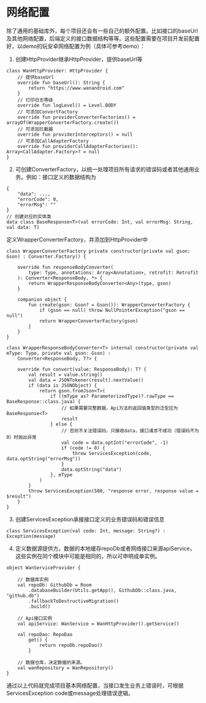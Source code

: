 # 网络配置

除了通用的基础库外，每个项目还会有一些自己的额外配置。比如接口的baseUrl及其他网络配置，后端定义的接口数据结构等等。这些配置需要在项目开发前配置好，以demo的玩安卓网络配置为例（具体可参考demo）：

1. 创建HttpProvider继承HttpProvider，提供baseUrl等

```
class WanHttpProvider: HttpProvider {
    // 提供baseUrl
    override fun baseUrl(): String {
        return "https://www.wanandroid.com"
    }
    // 打印日志等级
    override fun logLevel() = Level.BODY
    // 可添加ConvertFactory
    override fun providerConverterFactories() = arrayOf(WrapperConverterFactory.create())
    // 可添加拦截器
    override fun providerInterceptors() = null
    // 可添加CallAdapterFactory
    override fun providerCallAdapterFactories(): Array<CallAdapter.Factory>? = null
}
```

2. 可创建ConverterFactory，以统一处理项目所有请求的错误码或者其他通用业务。例如：接口定义的数据结构为

```
{
    "data": ...,
    "errorCode": 0,
    "errorMsg": ""
}
// 创建对应的实体类
data class BaseResponse<T>(val errorCode: Int, val errorMsg: String, val data: T)
```

定义WrapperConverterFactory，并添加到HttpProvider中

```
class WrapperConverterFactory private constructor(private val gson: Gson) : Converter.Factory() {

    override fun responseBodyConverter(
        type: Type, annotations: Array<Annotation>, retrofit: Retrofit
    ): Converter<ResponseBody, *> {
        return WrapperResponseBodyConverter<Any>(type, gson)
    }

    companion object {
        fun create(gson: Gson? = Gson()): WrapperConverterFactory {
            if (gson == null) throw NullPointerException("gson == null")
            return WrapperConverterFactory(gson)
        }
    }
}
```

```
class WrapperResponseBodyConverter<T> internal constructor(private val mType: Type, private val gson: Gson) :
    Converter<ResponseBody, T?> {

    override fun convert(value: ResponseBody): T? {
        val result = value.string()
        val data = JSONTokener(result).nextValue()
        if (data is JSONObject) {
            return gson.fromJson<T>(
                if ((mType as? ParameterizedType)?.rawType == BaseResponse::class.java) {
                    // 如果需要完整数据，Api方法的返回值类型的泛型应为BaseResponse<T>
                    result
                } else {
                    // 否则不关注错误码，只接收data，接口请求不成功（错误码不为0）时抛出异常
                    val code = data.optInt("errorCode", -1)
                    if (code != 0) {
                        throw ServicesException(code, data.optString("errorMsg"))
                    }
                    data.optString("data")
                }, mType
            )
        }
        throw ServicesException(500, "response error, response value = $result")
    }
}
```

3. 创建ServicesException承接接口定义的业务错误码和错误信息

```
class ServicesException(val code: Int, message: String?) : Exception(message)
```

4. 定义数据源提供方。数据的本地缓存repoDb或者网络接口来源apiService，这些实例在同个模块中可能是相同的，所以可申明成单实例。

```
object WanServiceProvider {

    // 数据库实例
    val repoDb: GithubDb = Room
        .databaseBuilder(Utils.getApp(), GithubDb::class.java, "github.db")
        .fallbackToDestructiveMigration()
        .build()

    // Api接口实例
    val apiService: WanService = WanHttpProvider().getService()

    val repoDao: RepoDao
        get() {
            return repoDb.repoDao()
        }

    // 数据仓库，决定数据的来源。
    val wanRepository = WanRepository()
}
```

通过以上代码就完成项目基本网络配置，当接口发生业务上错误时，可根据ServicesException code或message处理错误逻辑。